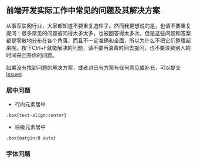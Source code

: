 ## 前端开发实际工作中常见的问题及其解决方案
从事互联网行业，大家都知道不要重复造轮子。然而我更想说的是，也请不要重复提问！很多常见的问题被问得太多太多，也被回答得太多次，但是这些问题和答案都是零散地分布在各个角落，而且不一定准确和全面，所以为什么不把它们整理起来呢。按下Ctrl+F就能解决的问题，请不要再浪费时间去提问，也不要浪费别人的时间来回答你的问题。

如果没有找到问题的解决方案，或者对已有方案有任何意见或补充，可以提交 [Issues](https://github.com/bigprawn/frontend-solutions/issues)

### 居中问题
* 行内元素居中
```
.box{text-align:center}
```
* 块级元素居中
```
.box{margin:0 auto}
```

### 字体问题
